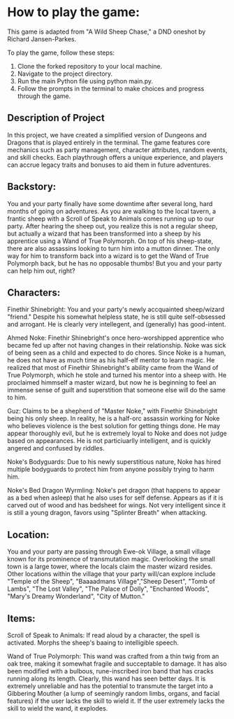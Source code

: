 # How to play the game:
This game is adapted from "A Wild Sheep Chase," a DND oneshot by Richard Jansen-Parkes. 

To play the game, follow these steps:

1. Clone the forked repository to your local machine.
2. Navigate to the project directory.
3. Run the main Python file using python main.py.
4. Follow the prompts in the terminal to make choices and progress through the game.


## Description of Project
In this project, we have created a simplified version of Dungeons and Dragons that is played entirely in the terminal. The game features core mechanics such as party management, character attributes, random events, and skill checks. Each playthrough offers a unique experience, and players can accrue legacy traits and bonuses to aid them in future adventures.

## Backstory: 
You and your party finally have some downtime after several long, hard months of going on adventures. As you are walking to the local tavern, a frantic sheep with a Scroll of Speak to Animals comes running up to our party. After hearing the sheep out, you realize this is not a regular sheep, but actually a wizard that has been transformed into a sheep by his apprentice using a Wand of True Polymorph. On top of his sheep-state, there are also assassins looking to turn him into a mutton dinner. The only way for him to transform back into a wizard is to get the Wand of True Polymorph back, but he has no opposable thumbs! But you and your party can help him out, right?

## Characters:
Finethir Shinebright:  You and your party's newly accquainted sheep/wizard "friend." Despite his somewhat helpless state, he is still quite self-obsessed and arrogant. He is clearly very intellegent, and (generally) has good-intent.

Ahmed Noke: Finethir Shinebright's once hero-worshipped apprentice who became fed up after not having changes in their relationship. Noke was sick of being seen as a child and expected to do chores. Since Noke is a human, he does not have as much time as his half-elf mentor to learn magic. He realized that most of Finethir Shinebright's ability came from the Wand of True Polymorph, which he stole and turned his mentor into a sheep with. He proclaimed himmself a master wizard, but now he is beginning to feel an immense sense of guilt and superstition that someone else will do the same to him.  

Guz: Claims to be a shepherd of "Master Noke," with Finethir Shinebright being his only sheep. In reality, he is a half-orc assassin working for Noke who believes violence is the best solution for getting things done. He may appear thoroughly evil, but he is extremely loyal to Noke and does not judge based on appearances. He is not particiuarlly intelligent, and is quickly angered and confused by riddles.

Noke's Bodyguards: Due to his newly superstitious nature, Noke has hired multiple bodyguards to protect him from anyone possibly trying to harm him.

Noke's Bed Dragon Wyrmling: Noke's pet dragon (that happens to appear as a bed when asleep) that he also uses for self defense. Appears as if it is carved out of wood and has bedsheet for wings. Not very intelligent since it is still a young dragon, favors using "Splinter Breath" when attacking.

## Location:
You and your party are passing through Ewe-ok Village, a small village known for its prominence of transmutation magic. Overlooking the small town is a large tower, where the locals claim the master wizard resides. Other locations within the village that your party will/can explore include "Temple of the Sheep", "Baaaadmans Village","Sheep Desert", "Tomb of Lambs", "The Lost Valley", "The Palace of Dolly", "Enchanted Woods", "Mary's Dreamy Wonderland", "City of Mutton."   

## Items:
Scroll of Speak to Animals: If read aloud by a character, the spell is activated. Morphs the sheep's baaing to intelligible speech.  

Wand of True Polymorph: This wand was crafted from a thin twig from an oak tree, making it somewhat fragile and succeptable to damage. It has also been modified with a bulbous, rune-inscribed iron band that has cracks running along its length. Clearly, this wand has seen better days. It is extremely unreliable and has the potential to transmute the target into a Gibbering Mouther (a lump of seemingly random limbs, organs, and facial features) if the user lacks the skill to wield it. If the user extremely lacks the skill to wield the wand, it explodes.  